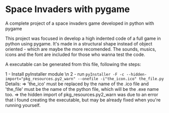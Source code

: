 # Space Invaders with pygame
A complete project of a space invaders game developed in python with pygame

This project was focused in develop a high indented code of a full game in python using pygame.
It's made in a structural shape instead of object oriented - which are maybe the more recomended.
The sounds, musics, icons and the font are included for those who wanna test the code.

A executable can be generated from this file, following the steps:

1 - Install pyInstaller module \n
2 - run  ``pyInstaller -F -c --hidden-import="pkg_resources.py2_warn" --onefile -i"the_icon.ico" the_file.py``
Details:
=> 'the_ico' must be replaced by the name of the .ico file and 'the_file' must be the name of the python file, which will be the .exe name too.
=> the hidden import of pkg_resources.py2_warn was due to an error that i found creating the executable, but may be already fixed when you're running yourself.
